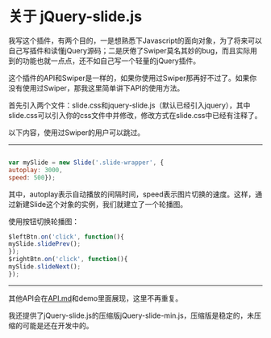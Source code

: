 # 关于 jQuery-slide.js
我写这个插件，有两个目的，一是想熟悉下Javascript的面向对象，为了将来可以自己写插件和读懂jQuery源码；二是厌倦了Swiper莫名其妙的bug，而且实际用到的功能也就一点点，还不如自己写一个轻量的jQuery插件。

这个插件的API和Swiper是一样的，如果你使用过Swiper那再好不过了。如果你没有使用过Swiper，那我这里简单讲下API的使用方法。

首先引入两个文件：slide.css和jquery-slide.js（默认已经引入jquery），其中slide.css可以引入你的css文件中并修改，修改方式在slide.css中已经有注释了。

以下内容，使用过Swiper的用户可以跳过。

---
```javascript

var mySlide = new Slide('.slide-wrapper', {
autoplay: 3000,
speed: 500});

```
其中，autoplay表示自动播放的间隔时间，speed表示图片切换的速度。这样，通过新建Slide这个对象的实例，我们就建立了一个轮播图。

使用按钮切换轮播图：
```javascript
$leftBtn.on('click', function(){
mySlide.slidePrev();
});
$rightBtn.on('click', function(){
mySlide.slideNext();
});
```
---
其他API会在[API.md](https://github.com/linzb93/slide/blob/master/API.md)和demo里面展现，这里不再重复。

我还提供了jQuery-slide.js的压缩版jQuery-slide-min.js，压缩版是稳定的，未压缩的可能是还在开发中的。